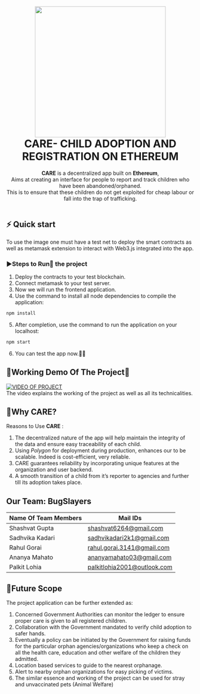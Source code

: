<h1 align="center">
  <img src="https://images.pexels.com/photos/1148998/pexels-photo-1148998.jpeg?auto=compress&cs=tinysrgb&dpr=3&h=750&w=1260" width="350px"/><br/>
   CARE- CHILD ADOPTION AND REGISTRATION ON ETHEREUM
</h1>

<p align="center"><b>CARE</b> is a decentralized app built on <b>Ethereum</b>, <br> Aims at creating an interface for people to report and track children who have been abandoned/orphaned. <br> This is to ensure that these children do not get exploited for cheap labour or fall into the trap of trafficking.<br/><br/></p>

## ⚡️ Quick start
To use the image one must have a test net to deploy the smart contracts as well as metamask extension to interact with Web3.js integrated into the app.

### :arrow_forward:Steps to Run:running: the project
<!-- 1. Clone the repository in your machine.
2. Open a terminal in the repository root folder.
3. Install dependencies for the project from the requirements.txt file by using the command. 
```bash
pip install -r requirements.txt
```
4. Since, a database file is provided in the repository, you can directly run the Django server by the command: 
```bash
python3 manage.py runserver
```
5. If in any case the Database gets damaged, deleted or changed, you must migrate the already existing migrations to a new database. Command to migrate models to a new database is: 
```bash
python3 manage.py migrate
```
6. You can return to step 4 i.e. running the server, after doing migrations.
7. After running the server, go to the URL **"127.0.0.1:8000"** to see the app running. -->
1. Deploy the contracts to your test blockchain.
2. Connect metamask to your test server.
3. Now we will run the frontend application.
4. Use the command to install all node dependencies to compile the application:
```bash
npm install
```
5. After completion, use the command to run the application on your localhost:
```bash
npm start
```
6. You can test the app now.:confetti_ball::tada:
<!-- - 📖 [Submission Document](https://docs.google.com/document/d/1CLNgayvGSYxIBk-vm8iN8L4YLoof6af-X0KcryZuZ5k/edit?usp=sharing) -->

## :construction:Working Demo Of The Project:construction:
[![VIDEO OF PROJECT](http://img.youtube.com/vi/9oldN2zUoi4/0.jpg)](https://www.youtube.com/watch?v=9oldN2zUoi4 "CICADA 3301 Team 'BugSlayers'")  
The video explains the working of the project as well as all its technicalities.

## :bookmark_tabs:Why CARE?
Reasons to Use <b>CARE</b> :
1. The decentralized nature of the app will help maintain the integrity of the data and ensure easy traceability of each child. 
2. Using <I>Polygon</I> for deployment during production, enhances our to be scalable. Indeed is cost-efficient, very reliable.
3. CARE guarantees reliability by incorporating unique features at the organization and user backend.
4. A smooth transition of a child from it’s reporter to agencies and further till its adoption takes place.

## Our Team: BugSlayers


| Name Of Team Members | Mail IDs                    |
| -------------------- | --------------------------- |
| Shashvat Gupta       | shashvat6264@gmail.com      |
| Sadhvika Kadari      | sadhvikadari2k1@gmail.com   |
| Rahul Gorai          | rahul.gorai.3141@gmail.com  |
| Ananya Mahato        | ananyamahato03@gmail.com    |
| Palkit Lohia         | palkitlohia2001@outlook.com |

## :dart:Future Scope
The project application can be further extended as:
1. Concerned Government Authorities can monitor the ledger to ensure proper care is given to all registered children.
2. Collaboration with the Government mandated to verify child adoption to safer hands.
3. Eventually a policy can be initiated by the Government for raising funds for the particular orphan agencies/organizations who keep a check on all the health care, education and other welfare of the children they admitted. 
4. Location based services to guide to the nearest orphanage. 
5. Alert to nearby orphan organizations for easy picking of victims.
6. The similar essence and working of the project can be used for stray and unvaccinated pets (Animal Welfare)



